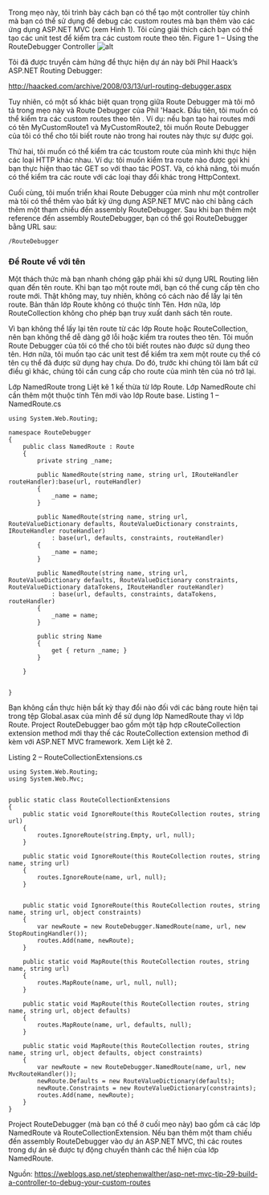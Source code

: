 Trong mẹo này, tôi trình bày cách bạn có thể tạo một controller tùy chỉnh mà bạn có thể sử dụng để debug các custom routes mà bạn thêm vào các ứng dụng ASP.NET MVC (xem Hình 1). Tôi cũng giải thích cách bạn có thể tạo các unit test để kiểm tra các custom route theo tên.
Figure 1 – Using the RouteDebugger Controller
	![alt](https://aspblogs.blob.core.windows.net/media/stephenwalther/WindowsLiveWriter/022eb2db50ff_8E75/clip_image002_thumb.jpg)

Tôi đã được truyền cảm hứng để thực hiện dự án này bởi Phil Haack’s ASP.NET Routing Debugger:

http://haacked.com/archive/2008/03/13/url-routing-debugger.aspx

Tuy nhiên, có một số khác biệt quan trọng giữa Route Debugger mà tôi mô tả trong mẹo này và Route Debugger của Phil 'Haack. Đầu tiên, tôi muốn có thể kiểm tra các custom routes theo tên . Ví dụ: nếu bạn tạo hai routes mới có tên MyCustomRoute1 và MyCustomRoute2, tôi muốn Route Debugger của tôi có thể cho tôi biết route nào trong hai routes này thực sự được gọi.

Thứ hai, tôi muốn có thể kiểm tra các tcustom route của mình khi thực hiện các loại HTTP khác nhau. Ví dụ: tôi muốn kiểm tra route nào được gọi khi bạn thực hiện thao tác GET so với thao tác POST. Và, có khả năng, tôi muốn có thể kiểm tra các route với các loại thay đổi khác trong HttpContext.

Cuối cùng, tôi muốn triển khai Route Debugger của mình như một controller mà tôi có thể thêm vào bất kỳ ứng dụng ASP.NET MVC nào chỉ bằng cách thêm một tham chiếu đến assembly RouteDebugger. Sau khi bạn thêm một reference đến assembly RouteDebugger, bạn có thể gọi RouteDebugger bằng URL sau:

`/RouteDebugger`

### Để Route về với tên
Một thách thức mà bạn nhanh chóng gặp phải khi sử dụng URL Routing liên quan đến tên route. Khi bạn tạo một route mới, bạn có thể cung cấp tên cho route mới. Thật không may, tuy nhiên, không có cách nào để lấy lại tên route. Bản thân lớp Route không có thuộc tính Tên. Hơn nữa, lớp RouteCollection không cho phép bạn truy xuất danh sách tên route.

Vì bạn không thể lấy lại tên route từ các lớp Route hoặc RouteCollection, nên bạn không thể dễ dàng gỡ lỗi hoặc kiểm tra routes theo tên. Tôi muốn Route Debugger của tôi có thể cho tôi biết routes nào được sử dụng theo tên. Hơn nữa, tôi muốn tạo các unit test để kiểm tra xem một route cụ thể có tên cụ thể đã được sử dụng hay chưa. Do đó, trước khi chúng tôi làm bất cứ điều gì khác, chúng tôi cần cung cấp cho route của mình tên của nó trở lại.

Lớp NamedRoute trong Liệt kê 1 kế thừa từ lớp Route. Lớp NamedRoute chỉ cần thêm một thuộc tính Tên mới vào lớp Route base.
Listing 1 – NamedRoute.cs

```
using System.Web.Routing;
 
namespace RouteDebugger
{
    public class NamedRoute : Route
    {
        private string _name;
 
        public NamedRoute(string name, string url, IRouteHandler routeHandler):base(url, routeHandler)
        {
            _name = name;
        }
 
        public NamedRoute(string name, string url, RouteValueDictionary defaults, RouteValueDictionary constraints, IRouteHandler routeHandler)
            : base(url, defaults, constraints, routeHandler)
        {
            _name = name;
        }
 
        public NamedRoute(string name, string url, RouteValueDictionary defaults, RouteValueDictionary constraints, RouteValueDictionary dataTokens, IRouteHandler routeHandler)
            : base(url, defaults, constraints, dataTokens, routeHandler)
        {
            _name = name;
        }
 
        public string Name
        {
            get { return _name; }
        }
 
    }
 
 
}
```
Bạn không cần thực hiện bất kỳ thay đổi nào đối với các bảng route hiện tại trong tệp Global.asax của mình để sử dụng lớp NamedRoute thay vì lớp Route. Project RouteDebugger bao gồm một tập hợp cRouteCollection extension method mới thay thế các RouteCollection extension method đi kèm với ASP.NET MVC framework. Xem Liệt kê 2.

Listing 2 – RouteCollectionExtensions.cs

```
using System.Web.Routing;
using System.Web.Mvc;
 
 
public static class RouteCollectionExtensions
{
    public static void IgnoreRoute(this RouteCollection routes, string url)
    {
        routes.IgnoreRoute(string.Empty, url, null);
    }
    
    public static void IgnoreRoute(this RouteCollection routes, string name, string url)
    {
        routes.IgnoreRoute(name, url, null);
    }
 
 
    public static void IgnoreRoute(this RouteCollection routes, string name, string url, object constraints)
    {
        var newRoute = new RouteDebugger.NamedRoute(name, url, new StopRoutingHandler());
        routes.Add(name, newRoute);
    }
 
    public static void MapRoute(this RouteCollection routes, string name, string url)
    {
        routes.MapRoute(name, url, null, null);
    }
 
    public static void MapRoute(this RouteCollection routes, string name, string url, object defaults)
    {
        routes.MapRoute(name, url, defaults, null);
    }
 
    public static void MapRoute(this RouteCollection routes, string name, string url, object defaults, object constraints)
    {
        var newRoute = new RouteDebugger.NamedRoute(name, url, new MvcRouteHandler());
        newRoute.Defaults = new RouteValueDictionary(defaults);
        newRoute.Constraints = new RouteValueDictionary(constraints);
        routes.Add(name, newRoute);
    }
}
```
Project RouteDebugger (mà bạn có thể ở cuối mẹo này) bao gồm cả các lớp NamedRoute và RouteCollectionExtension. Nếu bạn thêm một tham chiếu đến assembly RouteDebugger vào dự án ASP.NET MVC, thì các routes trong dự án sẽ được tự động chuyển thành các thể hiện của lớp NamedRoute.

Nguồn: https://weblogs.asp.net/stephenwalther/asp-net-mvc-tip-29-build-a-controller-to-debug-your-custom-routes